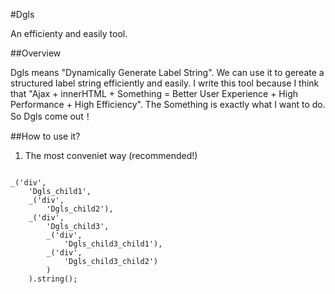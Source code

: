 #Dgls

An efficienty and easily tool.

##Overview

Dgls means "Dynamically Generate Label String". We can use it to gereate a structured label string efficiently and easily.
I write this tool because I think that "Ajax + innerHTML + Something = Better User Experience + High Performance + High Efficiency".
The Something is exactly what I want to do. So Dgls come out！

##How to use it?

1. The most conveniet way (recommended!)
<code>
_('div',  
    'Dgls_child1',  
    _('div',  
        'Dgls_child2'),  
    _('div',  
        'Dgls_child3',  
        _('div',  
            'Dgls_child3_child1'),  
        _('div',  
            'Dgls_child3_child2')  
        )  
    ).string();  
</code>

